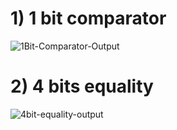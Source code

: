 # 1) 1 bit comparator

![1Bit-Comparator-Output](https://github.com/user-attachments/assets/120696fa-e874-41cf-8498-b343cc971bf6)

# 2) 4 bits equality

![4bit-equality-output](https://github.com/user-attachments/assets/9e247645-9b93-45d5-bc44-30eb9124a222)
